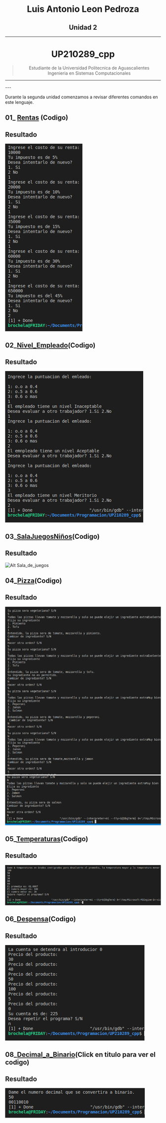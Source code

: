 <center>

# **Luis Antonio Leon Pedroza**  
## **Unidad 2**
---
# UP210289_cpp
>Estudiante de la Universidad Politecnica de Aguascalientes  
> Ingenieria en Sistemas Computacionales 
---

</center>
---

Durante la segunda unidad comenzamos a revisar diferentes comandos en este lenguaje.

## 01_  [Rentas](https://github.com/up210289/UP210289_cpp/blob/main/U2/01_renta.cpp) (Codigo)

<h2>Resultado </h2>

![Alt Rentas](../Imagenes/RENTA.png)

## 02_[Nivel_Empleado](https://github.com/up210289/UP210289_cpp/blob/main/U2/02_Nivel_empleado.cpp)(Codigo)

<h2>Resultado </h2>

![Alt Nivel_Empleados](../Imagenes/Nivel_de_empleado.png)

## 03_[SalaJuegosNiños](https://github.com/up210289/UP210289_cpp/blob/main/U2/02_Nivel_empleado.cpp)(Codigo)

<h2>Resultado</h2>

![Alt Sala_de_juegos](../Imagenes/SalaJuegosNi%C3%B1os.png)

## 04_[Pizza]()(Codigo)

<h2>Resultado</h2>

![Alt Pizza](../Imagenes/pizza1.png)
![Alt Pizza2](../Imagenes/pizza2.png)

## 05_[Temperaturas]()(Codigo)

<h2>Resultado</h2>

![Alt Temperatura](../Imagenes/temperatura.png)

## 06_[Despensa]()(Codigo)

<h2>Resultado</h2>

![Alt Despensa](../Imagenes/Despensa.png)

## 08_[Decimal_a_Binario]()(Click en titulo para ver el codigo)

<h2>Resultado</h2>

![Alt Deciam_a_binario](../Imagenes/Decima_a_binario.png)









